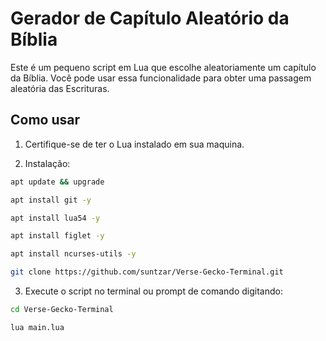 # Gerador de Capítulo Aleatório da Bíblia

Este é um pequeno script em Lua que escolhe aleatoriamente um capítulo da Bíblia. Você pode usar essa funcionalidade para obter uma passagem aleatória das Escrituras.

## Como usar

1. Certifique-se de ter o Lua instalado em sua maquina.

2. Instalação:

```bash  
apt update && upgrade

apt install git -y

apt install lua54 -y

apt install figlet -y

apt install ncurses-utils -y

git clone https://github.com/suntzar/Verse-Gecko-Terminal.git
```

3. Execute o script no terminal ou prompt de comando digitando:

```bash
cd Verse-Gecko-Terminal

lua main.lua
```
